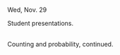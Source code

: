 
<div class="lecture2">



<div class="column_date">
<p markdown="block">

<br> 
Wed, Nov. 29

</p>
</div>



<div class="column_materials" >
<p markdown="block">

Student presentations. <br><br> 

Counting and probability,  continued.
<br> 

</p>
</div>



<div class="column_assign">
<p markdown="block">

</p>
</div>

</div>

